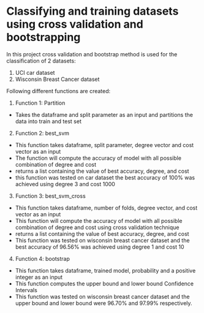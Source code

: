 # Classifying and training datasets using cross validation and bootstrapping

In this project cross validation and bootstrap method is used for the classification of 2 datasets:
1. UCI car dataset
2. Wisconsin Breast Cancer dataset

Following different functions are created:

1. Function 1:  Partition
  - Takes the dataframe and split parameter as an input and partitions the data into train and test set
  
2. Function 2: best_svm
  - This function takes dataframe, split parameter, degree vector and cost vector as an input
  - The function will compute the accuracy of model with all possible combination of degree and cost 
  - returns a list containing the value of best accuracy, degree, and cost 
  - this function was tested on car dataset the best accuracy of 100% was achieved using degree 3 and cost 1000
  
3. Function 3: best_svm_cross
  - This function takes dataframe, number of folds, degree vector, and cost vector as an input
  - This function will compute the accuracy of model with all possible combination of degree and cost using cross validation technique
  - returns a list containing the value of best accuracy, degree, and cost
  - This function was tested on wisconsin breast cancer dataset and the best accuracy of 96.56% was achieved using degree 1 and cost 10
  
4. Function 4: bootstrap
  - This function takes dataframe, trained model, probability and a positive integer as an input
  - This function computes the upper bound and lower bound Confidence Intervals
  - This function was tested on wisconsin breast cancer dataset and the upper bound and lower bound were 96.70% and 97.99% respectively.
 

